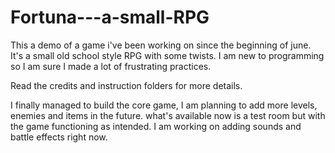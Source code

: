 # Fortuna---a-small-RPG

This a demo of a game i've been working on since the beginning of june.
It's a small old school style RPG with some twists.
I am new to programming so I am sure I made a lot of frustrating practices.

Read the credits and instruction folders for more details.

I finally managed to build the core game, I am planning to add more levels, enemies and items in the future.
what's available now is a test room but with the game functioning as intended.
I am working on adding sounds and battle effects right now.


